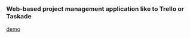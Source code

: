 ### Web-based project management application like to Trello or Taskade
[demo](blinkoliver.github.io/trelloclone/#/)